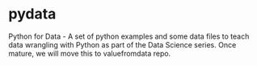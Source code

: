 # pydata
Python for Data - A set of python examples and some data files to teach data wrangling with Python as part of the Data Science series. Once mature, we will move this to valuefromdata repo.
